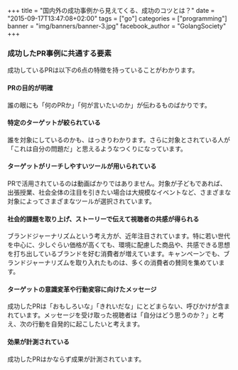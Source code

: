 +++
title = "国内外の成功事例から見えてくる、成功のコツとは？"
date = "2015-09-17T13:47:08+02:00"
tags = ["go"]
categories = ["programming"]
banner = "img/banners/banner-3.jpg"
facebook_author = "GolangSociety"
+++

### 成功したPR事例に共通する要素

成功しているPRは以下の6点の特徴を持っていることがわかります。

#### PRの目的が明確

誰の眼にも「何のPRか」「何が言いたいのか」が伝わるものばかりです。
 
#### 特定のターゲットが絞られている

誰を対象にしているのかも、はっきりわかります。さらに対象とされている人が「これは自分の問題だ」と思えるようなつくりになっています。
 
#### ターゲットがリーチしやすいツールが用いられている

PRで活用されているのは動画ばかりではありません。対象が子どもであれば、出張授業、社会全体の注目を引きたい場合は大規模なイベントなど、さまざまな対象によってさまざまなツールが選択されています。
 
#### 社会的課題を取り上げ、ストーリーで伝えて視聴者の共感が得られる

ブランドジャーナリズムという考え方が、近年注目されています。特に若い世代を中心に、少しぐらい価格が高くても、環境に配慮した商品や、共感できる思想を打ち出しているブランドを好む消費者が増えています。キャンペーンでも、ブランドジャーナリズムを取り入れたものは、多くの消費者の賛同を集めています。
 
#### ターゲットの意識変革や行動変容に向けたメッセージ

成功したPRは「おもしろいな」「きれいだな」にとどまらない、呼びかけが含まれています。メッセージを受け取った視聴者は「自分はどう思うのか？」と考え、次の行動を自発的に起こしたいと考えます。
 
#### 効果が計測されている

成功したPRはかならず成果が計測されています。
